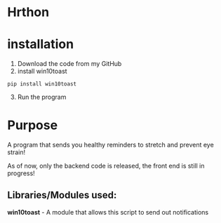 # Hrthon
# installation
1. Download the code from my GitHub
2. install win10toast
```
pip install win10toast
```
3. Run the program

# Purpose
A program that sends you healthy reminders to stretch and prevent eye strain!

As of now, only the backend code is released, the front end is still in progress!

## Libraries/Modules used:
**win10toast** - A module that allows this script to send out notifications

